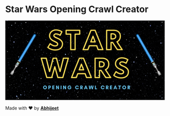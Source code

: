 # Star Wars Opening Crawl Creator

<img src="STAR WARS.png" alt="Star Wars Intro Creator" />

Made with ️❤︎ by **[Abhijeet](https://abhijeetsaxena.in/ "Abhijeet Saxena")**
